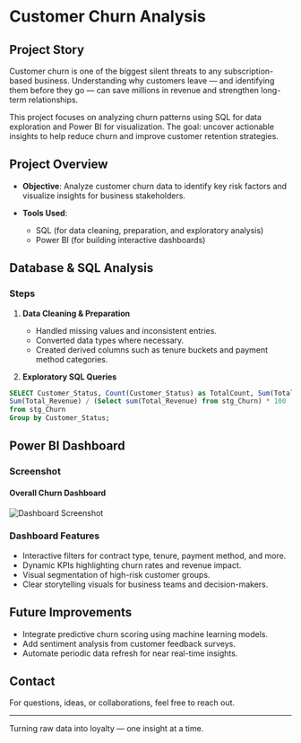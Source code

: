 # Customer Churn Analysis

## Project Story

Customer churn is one of the biggest silent threats to any subscription-based business. Understanding why customers leave — and identifying them before they go — can save millions in revenue and strengthen long-term relationships.

This project focuses on analyzing churn patterns using SQL for data exploration and Power BI for visualization. The goal: uncover actionable insights to help reduce churn and improve customer retention strategies.

## Project Overview

* **Objective**: Analyze customer churn data to identify key risk factors and visualize insights for business stakeholders.
* **Tools Used**:

  * SQL (for data cleaning, preparation, and exploratory analysis)
  * Power BI (for building interactive dashboards)

## Database & SQL Analysis

### Steps

1. **Data Cleaning & Preparation**

   * Handled missing values and inconsistent entries.
   * Converted data types where necessary.
   * Created derived columns such as tenure buckets and payment method categories.

2. **Exploratory SQL Queries**

```sql
SELECT Customer_Status, Count(Customer_Status) as TotalCount, Sum(Total_Revenue) as TotalRev,
Sum(Total_Revenue) / (Select sum(Total_Revenue) from stg_Churn) * 100  as RevPercentage
from stg_Churn
Group by Customer_Status;
```

## Power BI Dashboard

### Screenshot

#### Overall Churn Dashboard

![Dashboard Screenshot](/)

### Dashboard Features

* Interactive filters for contract type, tenure, payment method, and more.
* Dynamic KPIs highlighting churn rates and revenue impact.
* Visual segmentation of high-risk customer groups.
* Clear storytelling visuals for business teams and decision-makers.

## Future Improvements

* Integrate predictive churn scoring using machine learning models.
* Add sentiment analysis from customer feedback surveys.
* Automate periodic data refresh for near real-time insights.

## Contact

For questions, ideas, or collaborations, feel free to reach out.

---

Turning raw data into loyalty — one insight at a time.
